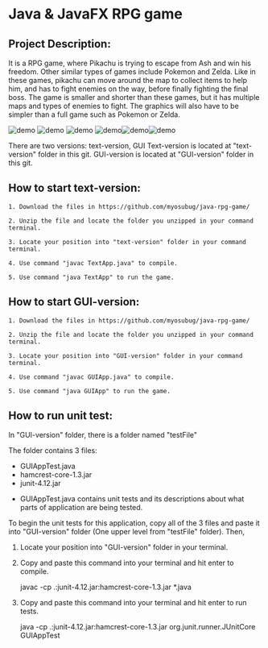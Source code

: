 # Java & JavaFX RPG game


## Project Description:
It is a  RPG game, where Pikachu is trying to escape from Ash and win his freedom. 
Other similar types of games include Pokemon and Zelda. Like in these games, pikachu can move around the map to collect items to help him, and has to fight enemies on the way, before finally fighting the final boss. The game is smaller and shorter than these games, but it has multiple maps and types of enemies to fight. The graphics will also have to be simpler than a full game such as Pokemon or Zelda.

![demo](../master/demoimg/demo1.png) ![demo](../master/demoimg/demo2.png) ![demo](../master/demoimg/demo3.png) ![demo](../master/demoimg/demo4.png)![demo](../master/demoimg/demo5.png)![demo](../master/demoimg/demo6.png)

There are two versions: text-version, GUI
Text-version is located at "text-version" folder in this git.
GUI-version is located at "GUI-version" folder in this git.

## How to start text-version:
    
    1. Download the files in https://github.com/myosubug/java-rpg-game/

    2. Unzip the file and locate the folder you unzipped in your command terminal.

    3. Locate your position into "text-version" folder in your command terminal.

    4. Use command "javac TextApp.java" to compile.

    5. Use command "java TextApp" to run the game.

## How to start GUI-version:
    
    1. Download the files in https://github.com/myosubug/java-rpg-game/

    2. Unzip the file and locate the folder you unzipped in your command terminal.

    3. Locate your position into "GUI-version" folder in your command terminal.

    4. Use command "javac GUIApp.java" to compile.

    5. Use command "java GUIApp" to run the game.

## How to run unit test:

In "GUI-version" folder, there is a folder named "testFile"

The folder contains 3 files:
- GUIAppTest.java
- hamcrest-core-1.3.jar
- junit-4.12.jar


* GUIAppTest.java contains unit tests and its descriptions about what parts of application are being tested.


To begin the unit tests for this application, copy all of the 3 files and paste it into "GUI-version" folder (One upper level from "testFile" folder). Then,

1) Locate your position into "GUI-version" folder in your terminal.

2) Copy and paste this command into your terminal and hit enter to compile.

    javac -cp .:junit-4.12.jar:hamcrest-core-1.3.jar *.java

3) Copy and paste this command into your terminal and hit enter to run tests.

    java -cp .:junit-4.12.jar:hamcrest-core-1.3.jar org.junit.runner.JUnitCore GUIAppTest
